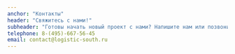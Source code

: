 ```yaml
---
anchor: "Контакты"
header: "Свяжитесь с нами!"
subheader: "Готовы начать новый проект с нами? Напишите нам или позвоните и наш менеджер свяжется с Вами в ближайшее время!"
telephone: 8-(495)-667-56-45
email: contact@logistic-south.ru
---
```

